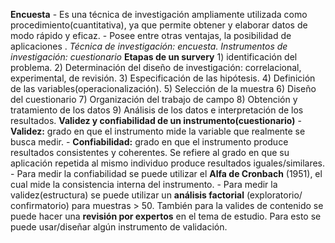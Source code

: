 **Encuesta**
	- Es una técnica de investigación ampliamente  utilizada como procedimiento(cuantitativa), ya que permite obtener y elaborar datos de modo rápido y eficaz.
	- Posee entre otras ventajas, la posibilidad de aplicaciones .
	*Técnica de investigación: encuesta.*
	*Instrumentos de investigación: cuestionario*
	**Etapas de un survery**
		1) identificación del problema.
		2) Determinación del diseño de investigación: correlacional, experimental, de revisión.
		3) Especificación de las hipótesis.
		4) Definición de las variables(operacionalización).
		5) Selección de  la muestra
		6) Diseño del cuestionario
		7) Organización del trabajo de campo
		8) Obtención y tratamiento de los datos
		9) Análisis de los datos e interpretación de los resultados.
	**Validez y confiabilidad de un instrumento(cuestionario)**
		- **Validez:** grado en que el instrumento mide la variable que realmente se busca medir.
		- **Confiabilidad:** grado en que el instrumento produce resultados consistentes y coherentes. Se refiere al grado en que su aplicación repetida al mismo individuo produce resultados iguales/similares.
		- Para medir la confiabilidad se puede utilizar el **Alfa de Cronbach** (1951), el cual mide la consistencia interna del instrumento.
		- Para medir la validez(estructura) se puede utilizar un **análisis factorial** (exploratorio/ confirmatorio) para muestras > 50. También para la valides de contenido se puede hacer una **revisión por expertos** en el tema de estudio. Para esto se puede usar/diseñar algún instrumento de validación.
		